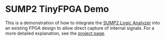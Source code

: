 # SUMP2 TinyFPGA Demo

This is a demonstration of how to integrate the
[SUMP2 Logic Analyzer](https://blackmesalabs.wordpress.com/2016/10/24/sump2-96-msps-logic-analyzer-for-22/)
into an existing FPGA design to allow direct capture of internal signals.
For a more detailed explanation, see the [project page](https://hackaday.io/project/165639-sump2-tinyfpga-demo).
